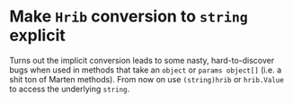 # Make `Hrib` conversion to `string` explicit

Turns out the implicit conversion leads to some nasty, hard-to-discover bugs when used in methods that take an `object` or `params object[]` (i.e. a shit ton of Marten methods).
From now on use `(string)hrib` or `hrib.Value` to access the underlying `string`.
